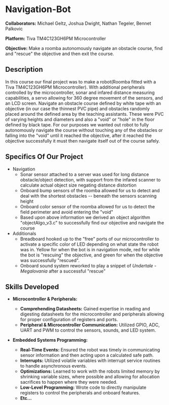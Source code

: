 # Navigation-Bot
**Collaborators:** Michael Geltz, Joshua Dwight, Nathan Tegeler, Bennet Palkovic

**Platform:** Tiva TM4C123GH6PM Microcontroller

**Objective:** Make a roomba autonomously navigate an obstacle course, find and "rescue" the objective and then exit the course.

## Description
In this course our final project was to make a robot(Roomba fitted with a Tiva TM4C123GH6PM Microcontroller). With additional peripherals controlled by the microcontroller, sonar and infared distance measuring capabilities, a servo allowing for 360 degree movement of the sensors, and an LCD screen. Navigate an obstacle course defined by white tape with an objective (in our case the thinnest PVC pipe) and obstacles randomly placed around the defined area by the teaching assistants. These were PVC of varying heights and diameters and also a "void" or "hole" in the floor defined by black tape. For our purposes we wanted out robot to fully autonomously navigate the course without touching any of the obstacles or falling into the "void" until it reached the objective, after it reached the objective successfully it must then navigate itself out of the course safely. 

## Specifics Of Our Project
- Navigation
  * Sonar sensor attached to a server was used for long distance obstacle/object detection, with support from the infared scanner to calculate actual object size negating distance distortion
  * Onboard bump sensors of the roomba allowed for us to detect and deal with the shortest obstacles -- beneath the sensors scanning height
  * Onboard color sensor of the roomba allowed for us to detect the field perimeter and avoid entering the "void"
  * Based upon above information we derived an object algorithm "objectAlgo_v3.c" to successfully find our objective and navigate the course
- Additionals
  * Breadboard hooked up to the "free" ports of our microcontroller to activate a specific color of LED depending on what state the robot was in. Yellow for when the bot is in navigation mode, red for while the bot is "rescuing" the objective, and green for when the objective was successfully "rescued".
  * Onboard sound system reworked to play a snippet of *Undertale - Megalovania* after a successful "rescue"
 
## Skills Developed
- **Microcontroller & Peripherals:**
    * **Comprehending Datasheets:** Gained expertise in reading and digesting datasheets for the microcontroller and peripherals allowing for proper configuration of registers and ports.
    * **Peripheral & Microcontroller Communication:** Utilized GPIO, ADC, UART and PWM to control the sensors, sounds, and LED system.

- **Embedded Systems Programming:**
    * **Real-Time Events:** Ensured the robot was timely in communicating sensor information and then acting upon a calculated safe path.
    * **Interrupts:** Utilized volatile variables with interrupt service routines to handle asynchronous events.
    * **Optimizations:** Learned to work with the robots limited memory by shrinking variable sizes, where possible and allowing for allocation sacrifices to happen where they were needed.
    * **Low-Level Programming:** Wrote code to directly manipulate registers to control the peripherals and onboard features.
    * **Etc...**
